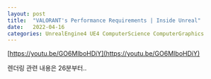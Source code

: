 ```yaml
---
layout: post
title:  "VALORANT's Performance Requirements | Inside Unreal"
date:   2022-04-16
categories: UnrealEngine4 UE4 ComputerScience ComputerGraphics
---
```


[https://youtu.be/GO6MIboHDiY](https://youtu.be/GO6MIboHDiY)             
             
렌더링 관련 내용은 26분부터..         
               